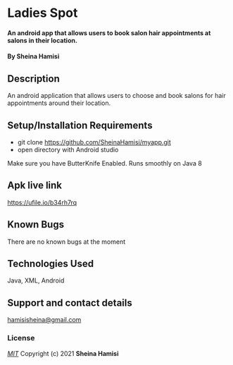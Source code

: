 # Ladies Spot
#### An android app that allows users to book salon hair appointments at salons in their location.
#### By **Sheina Hamisi**
## Description
An android application that allows users to choose and book salons for hair appointments around their location.
## Setup/Installation Requirements
* git clone https://github.com/SheinaHamisi/myapp.git
* open directory with Android studio

Make sure you have ButterKnife Enabled.
Runs smoothly on Java 8

## Apk live link
https://ufile.io/b34rh7rq

## Known Bugs
There are no known bugs at the moment
## Technologies Used
Java, XML, Android
## Support and contact details
hamisisheina@gmail.com
### License
*[MIT](license.txt)*
Copyright (c) 2021 **Sheina Hamisi**
